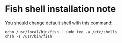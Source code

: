 # Fish shell installation note

You should change default shell with this command:

```shell
echo /usr/local/bin/fish | sudo tee -a /etc/shells
chsh -s /usr/bin/fish
```

